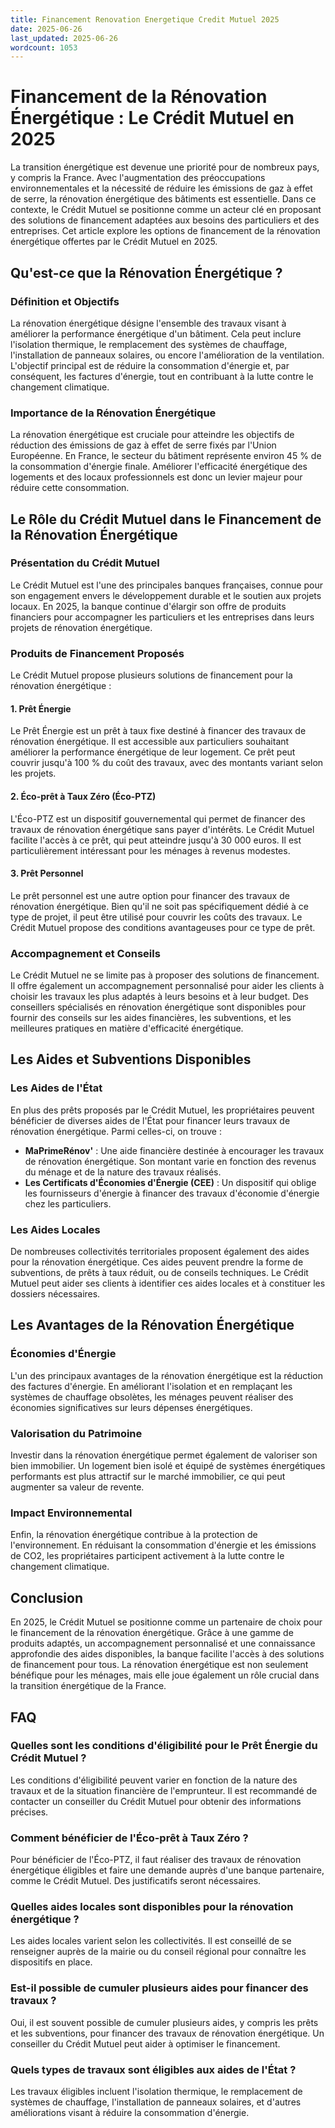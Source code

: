 ```yaml
---
title: Financement Renovation Energetique Credit Mutuel 2025
date: 2025-06-26
last_updated: 2025-06-26
wordcount: 1053
---
```


# Financement de la Rénovation Énergétique : Le Crédit Mutuel en 2025

La transition énergétique est devenue une priorité pour de nombreux pays, y compris la France. Avec l'augmentation des préoccupations environnementales et la nécessité de réduire les émissions de gaz à effet de serre, la rénovation énergétique des bâtiments est essentielle. Dans ce contexte, le Crédit Mutuel se positionne comme un acteur clé en proposant des solutions de financement adaptées aux besoins des particuliers et des entreprises. Cet article explore les options de financement de la rénovation énergétique offertes par le Crédit Mutuel en 2025.

## Qu'est-ce que la Rénovation Énergétique ?

### Définition et Objectifs

La rénovation énergétique désigne l'ensemble des travaux visant à améliorer la performance énergétique d'un bâtiment. Cela peut inclure l'isolation thermique, le remplacement des systèmes de chauffage, l'installation de panneaux solaires, ou encore l'amélioration de la ventilation. L'objectif principal est de réduire la consommation d'énergie et, par conséquent, les factures d'énergie, tout en contribuant à la lutte contre le changement climatique.

### Importance de la Rénovation Énergétique

La rénovation énergétique est cruciale pour atteindre les objectifs de réduction des émissions de gaz à effet de serre fixés par l'Union Européenne. En France, le secteur du bâtiment représente environ 45 % de la consommation d'énergie finale. Améliorer l'efficacité énergétique des logements et des locaux professionnels est donc un levier majeur pour réduire cette consommation.

## Le Rôle du Crédit Mutuel dans le Financement de la Rénovation Énergétique

### Présentation du Crédit Mutuel

Le Crédit Mutuel est l'une des principales banques françaises, connue pour son engagement envers le développement durable et le soutien aux projets locaux. En 2025, la banque continue d'élargir son offre de produits financiers pour accompagner les particuliers et les entreprises dans leurs projets de rénovation énergétique.

### Produits de Financement Proposés

Le Crédit Mutuel propose plusieurs solutions de financement pour la rénovation énergétique :

#### 1. Prêt Énergie

Le Prêt Énergie est un prêt à taux fixe destiné à financer des travaux de rénovation énergétique. Il est accessible aux particuliers souhaitant améliorer la performance énergétique de leur logement. Ce prêt peut couvrir jusqu'à 100 % du coût des travaux, avec des montants variant selon les projets.

#### 2. Éco-prêt à Taux Zéro (Éco-PTZ)

L'Éco-PTZ est un dispositif gouvernemental qui permet de financer des travaux de rénovation énergétique sans payer d'intérêts. Le Crédit Mutuel facilite l'accès à ce prêt, qui peut atteindre jusqu'à 30 000 euros. Il est particulièrement intéressant pour les ménages à revenus modestes.

#### 3. Prêt Personnel

Le prêt personnel est une autre option pour financer des travaux de rénovation énergétique. Bien qu'il ne soit pas spécifiquement dédié à ce type de projet, il peut être utilisé pour couvrir les coûts des travaux. Le Crédit Mutuel propose des conditions avantageuses pour ce type de prêt.

### Accompagnement et Conseils

Le Crédit Mutuel ne se limite pas à proposer des solutions de financement. Il offre également un accompagnement personnalisé pour aider les clients à choisir les travaux les plus adaptés à leurs besoins et à leur budget. Des conseillers spécialisés en rénovation énergétique sont disponibles pour fournir des conseils sur les aides financières, les subventions, et les meilleures pratiques en matière d'efficacité énergétique.

## Les Aides et Subventions Disponibles

### Les Aides de l'État

En plus des prêts proposés par le Crédit Mutuel, les propriétaires peuvent bénéficier de diverses aides de l'État pour financer leurs travaux de rénovation énergétique. Parmi celles-ci, on trouve :

- **MaPrimeRénov'** : Une aide financière destinée à encourager les travaux de rénovation énergétique. Son montant varie en fonction des revenus du ménage et de la nature des travaux réalisés.
- **Les Certificats d'Économies d'Énergie (CEE)** : Un dispositif qui oblige les fournisseurs d'énergie à financer des travaux d'économie d'énergie chez les particuliers.

### Les Aides Locales

De nombreuses collectivités territoriales proposent également des aides pour la rénovation énergétique. Ces aides peuvent prendre la forme de subventions, de prêts à taux réduit, ou de conseils techniques. Le Crédit Mutuel peut aider ses clients à identifier ces aides locales et à constituer les dossiers nécessaires.

## Les Avantages de la Rénovation Énergétique

### Économies d'Énergie

L'un des principaux avantages de la rénovation énergétique est la réduction des factures d'énergie. En améliorant l'isolation et en remplaçant les systèmes de chauffage obsolètes, les ménages peuvent réaliser des économies significatives sur leurs dépenses énergétiques.

### Valorisation du Patrimoine

Investir dans la rénovation énergétique permet également de valoriser son bien immobilier. Un logement bien isolé et équipé de systèmes énergétiques performants est plus attractif sur le marché immobilier, ce qui peut augmenter sa valeur de revente.

### Impact Environnemental

Enfin, la rénovation énergétique contribue à la protection de l'environnement. En réduisant la consommation d'énergie et les émissions de CO2, les propriétaires participent activement à la lutte contre le changement climatique.

## Conclusion

En 2025, le Crédit Mutuel se positionne comme un partenaire de choix pour le financement de la rénovation énergétique. Grâce à une gamme de produits adaptés, un accompagnement personnalisé et une connaissance approfondie des aides disponibles, la banque facilite l'accès à des solutions de financement pour tous. La rénovation énergétique est non seulement bénéfique pour les ménages, mais elle joue également un rôle crucial dans la transition énergétique de la France.

## FAQ

### Quelles sont les conditions d'éligibilité pour le Prêt Énergie du Crédit Mutuel ?

Les conditions d'éligibilité peuvent varier en fonction de la nature des travaux et de la situation financière de l'emprunteur. Il est recommandé de contacter un conseiller du Crédit Mutuel pour obtenir des informations précises.

### Comment bénéficier de l'Éco-prêt à Taux Zéro ?

Pour bénéficier de l'Éco-PTZ, il faut réaliser des travaux de rénovation énergétique éligibles et faire une demande auprès d'une banque partenaire, comme le Crédit Mutuel. Des justificatifs seront nécessaires.

### Quelles aides locales sont disponibles pour la rénovation énergétique ?

Les aides locales varient selon les collectivités. Il est conseillé de se renseigner auprès de la mairie ou du conseil régional pour connaître les dispositifs en place.

### Est-il possible de cumuler plusieurs aides pour financer des travaux ?

Oui, il est souvent possible de cumuler plusieurs aides, y compris les prêts et les subventions, pour financer des travaux de rénovation énergétique. Un conseiller du Crédit Mutuel peut aider à optimiser le financement.

### Quels types de travaux sont éligibles aux aides de l'État ?

Les travaux éligibles incluent l'isolation thermique, le remplacement de systèmes de chauffage, l'installation de panneaux solaires, et d'autres améliorations visant à réduire la consommation d'énergie.